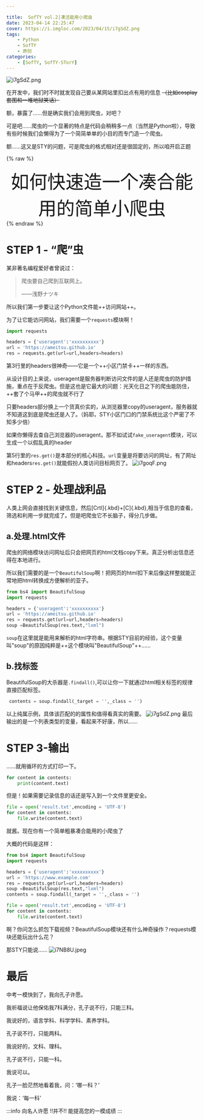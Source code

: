 ```yaml
---

title:  SofTY vol.2|凑活能用小爬虫
date: 2023-04-14 22:25:47
cover: https://i.imgloc.com/2023/04/15/i7gSdZ.png
tags:
    - Python
    - SofTY
    - 原创
categories:
    - [SofTY, SofTY-STorY]
---
```


![i7gSdZ.png](https://i.imgloc.com/2023/04/15/i7gSdZ.png)
<!--more-->
在开发中，我们时不时就发现自己要从某网站里扣出点有用的信息 ~~（比如cosplay套图和一堆地狱笑话）~~

额，暴露了……但是确实我们会用到爬虫，对吧？

可是吧……爬虫的一个显著的特点是代码会稍稍多一点（当然是Python啦），导致有些时候我们会懒得为了一个简简单单的小目的而专门造一个爬虫。

额……这又是STY的问题，可是爬虫的格式相对还是很固定的，所以咱开启正题

{% raw %}
<center><font size = 10>如何快速造一个凑合能用的简单小爬虫</font></center>
{% endraw %}

# STEP 1 - “爬”虫
某非著名编程爱好者曾说过：
> 爬虫要自己爬到互联网上。
> 
> ——浅野ナツキ

所以我们第一步要让这个Python文件能++访问网站++。

为了让它能访问网站，我们需要一个`requests`模块啊！

~~~Python
import requests

headers = {'useragent':'xxxxxxxxxx'}
url = 'https://ameitsu.github.io'
res = requests.get(url=url,headers=headers)

~~~

第3行里的headers很神奇——它是一个++小区门禁卡++一样的东西。

从设计目的上来说，useragent是服务器判断访问文件的是人还是爬虫的防护措施，重点在于反爬虫。但是这也是它最大的问题：光天化日之下的爬虫能防住，++套了个马甲++的爬虫就不行了

只要headers部分换上一个货真价实的，从浏览器里copy的useragent，服务器就不知道这到底是爬虫还是人了。（妈耶，STY小区门口的门禁系统比这个严密了不知多少倍）

如果你懒得去查自己浏览器的useragent，那不如试试`fake_useragent`模块，可以生成一个以假乱真的header

第5行里的`res.get()`是本部分的核心科技。`url`变量是将要访问的网址，有了网址和headers`res.get()`就能假扮人类访问目标网页了。
![i7goqF.png](https://i.imgloc.com/2023/04/15/i7goqF.png)

# STEP 2 - 处理战利品
人类上网会直接找到关键信息，然后[Crtl]{.kbd}+[C]{.kbd},相当于信息的查看，筛选和利用一步就完成了。但是吧爬虫它不长脑子，得分几步做。

## a.处理.html文件
爬虫的网络模块访问网址后只会把网页的html文档copy下来。真正分析出信息还得在本地进行。

所以我们需要的是一个`BeautifulSoup`啊！把网页的html扣下来后像这样整就能正常地把html转换成方便解析的亚子。

~~~python
from bs4 import BeautifulSoup
import requests

headers = {'useragent':'xxxxxxxxxx'}
url = 'https://ameitsu.github.io'
res = requests.get(url=url,headers=headers)
soup =BeautifulSoup(res.text,"lxml")
~~~

`soup`在这里就是能用来解析的html字符串。根据STY目前的经验，这个变量叫"soup"的原因纯粹是++这个模块叫"BeautifulSoup"++……

## b.找标签
BeautifulSoup的大杀器是`.findall()`,可以让你一下就通过html相关标签的规律直接匹配标签。
~~~python
 contents = soup.findall(_target = '',_class = '')
~~~
以上纯属示例，具体该匹配的的属性和值得看真实的需要。
![i7gSdZ.png](https://i.imgloc.com/2023/04/15/i7gSdZ.png)
最后输出的是一个列表类型的变量，看起来不好康，所以……


# STEP 3-输出
……就用循环的方式打印一下。
~~~python
for content in contents:
    print(content.text)
~~~
但是！如果需要记录信息的话还是写入到一个文件里更安全。
~~~python
file = open('result.txt',encoding = 'UTF-8')
for content in contents:
    file.write(content.text) 
~~~

就酱。现在你有一个简单粗暴凑合能用的小爬虫了

大概的代码是这样：
~~~python
from bs4 import BeautifulSoup
import requests

headers = {'useragent':'xxxxxxxxxx'}
url = 'https://www.example.com'
res = requests.get(url=url,headers=headers)
soup =BeautifulSoup(res.text,"lxml")
contents = soup.findall(_target = '',_class = '')

file = open('result.txt',encoding = 'UTF-8')
for content in contents:
    file.write(content.text) 
~~~


啊？你问怎么抓包下载视频？BeautifulSoup模块还有什么神奇操作？requests模块还能玩出什么花？

那STY只能说……
![i7NB8U.jpeg](https://i.imgloc.com/2023/04/15/i7NB8U.jpeg)

# 最后

中考一模快到了，我向孔子许愿。

我祈福说让他保佑我7科满分，孔子说不行，只能三科。

我说好的，语言学科、科学学科、素养学科。

孔子说不行，只能两科。

我说好的，文科、理科。

孔子说不行，只能一科。

我说可以。

孔子一脸茫然地看着我，问：‘哪一科？’

我说：‘每一科’

:::info
向名人许愿 !!并不!! 能提高您的一模成绩
:::




